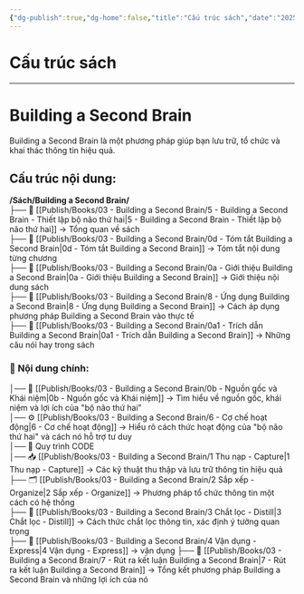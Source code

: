 ```yaml
---
{"dg-publish":true,"dg-home":false,"title":"Cấu trúc sách","date":"2025-01-31","tags":["sach","sach/building-second-brain"],"dg-path":"Books/03 - Building a Second Brain/0 - Index - Cấu trúc sách building second brain.md","permalink":"/books/03-building-a-second-brain/0-index-cau-truc-sach-building-second-brain/","dgPassFrontmatter":true,"updated":"2025-02-23T08:13:56.220+07:00"}
---
```



# Cấu trúc sách
---
# Building a Second Brain

Building a Second Brain là một phương pháp giúp bạn lưu trữ, tổ chức và khai thác thông tin hiệu quả.

## Cấu trúc nội dung:

**/Sách/Building a Second Brain/**  
├── 📖 [[Publish/Books/03 - Building a Second Brain/5 - Building a Second Brain - Thiết lập bộ não thứ hai\|5 - Building a Second Brain - Thiết lập bộ não thứ hai]] → Tổng quan về sách  
├── 📝 [[Publish/Books/03 - Building a Second Brain/0d - Tóm tắt Building a Second Brain\|0d - Tóm tắt Building a Second Brain]] → Tóm tắt nội dung từng chương  
├── 📝 [[Publish/Books/03 - Building a Second Brain/0a - Giới thiệu Building a Second Brain\|0a - Giới thiệu Building a Second Brain]] → Giới thiệu nội dung sách  
├── 🎯 [[Publish/Books/03 - Building a Second Brain/8 - Ứng dụng Building a Second Brain\|8 - Ứng dụng Building a Second Brain]] → Cách áp dụng phương pháp Building a Second Brain vào thực tế  
├── 💬 [[Publish/Books/03 - Building a Second Brain/0a1 - Trích dẫn Building a Second Brain\|0a1 - Trích dẫn Building a Second Brain]] → Những câu nói hay trong sách  
### 📖 Nội dung chính:  
│── 🧠 [[Publish/Books/03 - Building a Second Brain/0b - Nguồn gốc và Khái niệm\|0b - Nguồn gốc và Khái niệm]] → Tìm hiểu về nguồn gốc, khái niệm và lợi ích của "bộ não thứ hai"  
│── ⚙️ [[Publish/Books/03 - Building a Second Brain/6 - Cơ chế hoạt động\|6 - Cơ chế hoạt động]] → Hiểu rõ cách thức hoạt động của "bộ não thứ hai" và cách nó hỗ trợ tư duy  
│── 🔄 Quy trình CODE  
	│── 📥 [[Publish/Books/03 - Building a Second Brain/1 Thu nạp - Capture\|1 Thu nạp - Capture]] → Các kỹ thuật thu thập và lưu trữ thông tin hiệu quả  
	├── 🗂️ [[Publish/Books/03 - Building a Second Brain/2 Sắp xếp - Organize\|2 Sắp xếp - Organize]] → Phương pháp tổ chức thông tin một cách có hệ thống  
	├── 💎 [[Publish/Books/03 - Building a Second Brain/3 Chắt lọc - Distill\|3 Chắt lọc - Distill]] → Cách thức chắt lọc thông tin, xác định ý tưởng quan trọng  
	├── 💎 [[Publish/Books/03 - Building a Second Brain/4 Vận dụng - Express\|4 Vận dụng - Express]] → vận dụng
├── 🎯 [[Publish/Books/03 - Building a Second Brain/7 - Rút ra kết luận Building a Second Brain\|7 - Rút ra kết luận Building a Second Brain]] → Tổng kết phương pháp Building a Second Brain và những lợi ích của nó
